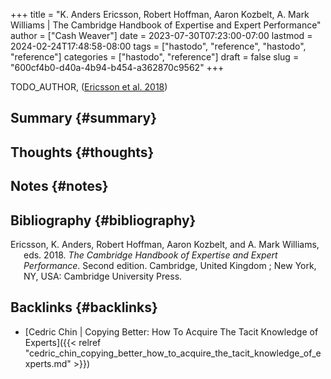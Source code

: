 +++
title = "K. Anders Ericsson, Robert Hoffman, Aaron Kozbelt, A. Mark Williams | The Cambridge Handbook of Expertise and Expert Performance"
author = ["Cash Weaver"]
date = 2023-07-30T07:23:00-07:00
lastmod = 2024-02-24T17:48:58-08:00
tags = ["hastodo", "reference", "hastodo", "reference"]
categories = ["hastodo", "reference"]
draft = false
slug = "600cf4b0-d40a-4b94-b454-a362870c9562"
+++

TODO_AUTHOR, (<a href="#citeproc_bib_item_1">Ericsson et al. 2018</a>)


## Summary {#summary}


## Thoughts {#thoughts}


## Notes {#notes}


## Bibliography {#bibliography}

<style>.csl-entry{text-indent: -1.5em; margin-left: 1.5em;}</style><div class="csl-bib-body">
  <div class="csl-entry"><a id="citeproc_bib_item_1"></a>Ericsson, K. Anders, Robert Hoffman, Aaron Kozbelt, and A. Mark Williams, eds. 2018. <i>The Cambridge Handbook of Expertise and Expert Performance</i>. Second edition. Cambridge, United Kingdom ; New York, NY, USA: Cambridge University Press.</div>
</div>


## Backlinks {#backlinks}

-   [Cedric Chin | Copying Better: How To Acquire The Tacit Knowledge of Experts]({{< relref "cedric_chin_copying_better_how_to_acquire_the_tacit_knowledge_of_experts.md" >}})
